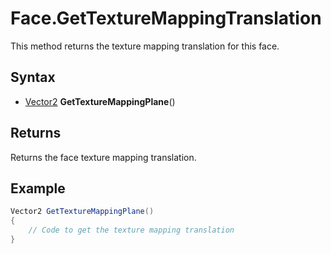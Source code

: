 # Face.GetTextureMappingTranslation

This method returns the texture mapping translation for this face.

## Syntax

- [Vector2](Vector2.md) **GetTextureMappingPlane**()

## Returns

Returns the face texture mapping translation.

## Example

```csharp
Vector2 GetTextureMappingPlane()
{
    // Code to get the texture mapping translation
}
```